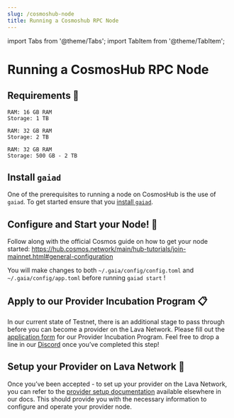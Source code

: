 ```yaml
---
slug: /cosmoshub-node
title: Running a Cosmoshub RPC Node
---
```


import Tabs from '@theme/Tabs';
import TabItem from '@theme/TabItem';

# Running a CosmosHub RPC Node

## Requirements 📄 

<Tabs>
<TabItem value="def_req" label="Default">


    RAM: 16 GB RAM
    Storage: 1 TB

</TabItem>

<TabItem value="min_req" label="Full Node">

    RAM: 32 GB RAM
    Storage: 2 TB

</TabItem>


<TabItem value="val_req" label="Validator Node">

    RAM: 32 GB RAM
    Storage: 500 GB - 2 TB

</TabItem>
</Tabs>

## Install `gaiad` 

One of the prerequisites to running a node on CosmosHub is the use of `gaiad`. To get started ensure that you [install `gaiad`](https://hub.cosmos.network/main/getting-started/installation.html).

## Configure and Start your Node! 🚀

Follow along with the official Cosmos guide on how to get your node started:
https://hub.cosmos.network/main/hub-tutorials/join-mainnet.html#general-configuration

You will make changes to both `~/.gaia/config/config.toml` and `~/.gaia/config/app.toml` before running `gaiad start` !

## Apply to our Provider Incubation Program 📋

In our current state of Testnet, there is an additional stage to pass through before you can become a provider on the Lava Network. Please fill out the [application form](https://lavanet.typeform.com/to/ORi3A13v?utm_source=becoming-a-lava-provider-for-cosmoshub&utm_medium=docs&utm_campaign=cosmoshub-pre-grant) for our Provider Incubation Program. Feel free to drop a line in our [Discord](https://discord.gg/UxujNZbW) once you’ve completed this step!

## Setup your Provider on Lava Network 🌋

Once you’ve been accepted - to set up your provider on the Lava Network, you can refer to the [provider setup documentation](https://docs.lavanet.xyz/provider-setup?utm_source=running-a-cosmoshub-rpc-node&utm_medium=docs&utm_campaign=cosmoshub-pre-grant) available elsewhere in our docs. This should provide you with the necessary information to configure and operate your provider node.